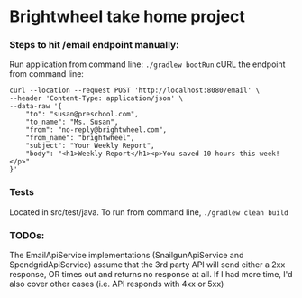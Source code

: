 # Brightwheel take home project

### Steps to hit /email endpoint manually:
Run application from command line: `./gradlew bootRun`
cURL the endpoint from command line:

```
curl --location --request POST 'http://localhost:8080/email' \
--header 'Content-Type: application/json' \
--data-raw '{
    "to": "susan@preschool.com",
    "to_name": "Ms. Susan",
    "from": "no-reply@brightwheel.com",
    "from_name": "brightwheel",
    "subject": "Your Weekly Report",
    "body": "<h1>Weekly Report</h1><p>You saved 10 hours this week!</p>"
}'
```

### Tests
Located in src/test/java. To run from command line, `./gradlew clean build`


### TODOs:
The EmailApiService implementations (SnailgunApiService and SpendgridApiService) assume that the 3rd party API will send either a 2xx response, OR times out and returns no response at all.
If I had more time, I'd also cover other cases (i.e. API responds with 4xx or 5xx)

